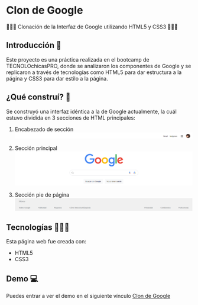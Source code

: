 # Clon de Google
👩🏽‍💻 Clonación de la Interfaz de Google utilizando HTML5 y CSS3 👩🏽‍💻
## Introducción 📖
Este proyecto es una práctica realizada en el bootcamp de TECNOLOchicasPRO, donde se analizaron los componentes de Google y se replicaron a través de tecnologías como HTML5 para dar estructura a la página y CSS3 para dar estilo a la página.
## ¿Qué construí? 🧱
Se construyó una interfaz idéntica a la de Google actualmente, la cuál estuvo dividida en 3 secciones de HTML principales:

1. Encabezado de sección
![1. Encabezado de sección](images/screenshot1.png)

3. Sección principal
![2. Sección principal](images/screenshot2.png)

5. Sección pie de página
![3. Sección pie de página](images/screenshot3.png)

## Tecnologías 👩🏽‍💻
Esta página web fue creada con:
+ HTML5
+ CSS3

## Demo 💻
Puedes entrar a ver el demo en el siguiente vínculo [Clon de Google](https://goggle-clon.netlify.app/)



